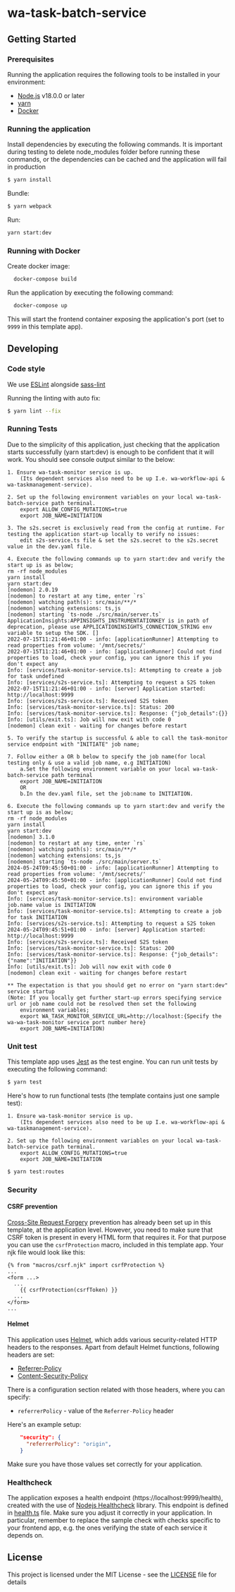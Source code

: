# wa-task-batch-service

## Getting Started

### Prerequisites

Running the application requires the following tools to be installed in your environment:

  * [Node.js](https://nodejs.org/) v18.0.0 or later
  * [yarn](https://yarnpkg.com/)
  * [Docker](https://www.docker.com)

### Running the application

Install dependencies by executing the following commands. It is important during testing to delete node_modules
folder before running these commands, or the dependencies can be cached and the application will fail in production

 ```bash
$ yarn install
 ```
Bundle:

```bash
$ yarn webpack
```

Run:

```bash
yarn start:dev
```


### Running with Docker

Create docker image:

```bash
  docker-compose build
```

Run the application by executing the following command:

```bash
  docker-compose up
```

This will start the frontend container exposing the application's port
(set to `9999` in this template app).



## Developing

### Code style

We use [ESLint](https://github.com/typescript-eslint/typescript-eslint)
alongside [sass-lint](https://github.com/sasstools/sass-lint)

Running the linting with auto fix:
```bash
$ yarn lint --fix
```

### Running Tests

Due to the simplicity of this application, just checking that the application starts successfully (yarn start:dev) is enough
to be confident that it will work. You should see console output similar to the below:

```
1. Ensure wa-task-monitor service is up.
    (Its dependent services also need to be up I.e. wa-workflow-api & wa-taskmanagement-service).

2. Set up the following environment variables on your local wa-task-batch-service path terminal.
    export ALLOW_CONFIG_MUTATIONS=true
    export JOB_NAME=INITIATION

3. The s2s.secret is exclusively read from the config at runtime. For testing the application start-up locally to verify no issues:
    edit s2s-service.ts file & set the s2s.secret to the s2s.secret value in the dev.yaml file.

4. Execute the following commands up to yarn start:dev and verify the start up is as below;
rm -rf node_modules
yarn install
yarn start:dev
[nodemon] 2.0.19
[nodemon] to restart at any time, enter `rs`
[nodemon] watching path(s): src/main/**/*
[nodemon] watching extensions: ts,js
[nodemon] starting `ts-node ./src/main/server.ts`
ApplicationInsights:APPINSIGHTS_INSTRUMENTATIONKEY is in path of deprecation, please use APPLICATIONINSIGHTS_CONNECTION_STRING env variable to setup the SDK. []
2022-07-15T11:21:46+01:00 - info: [applicationRunner] Attempting to read properties from volume: '/mnt/secrets/'
2022-07-15T11:21:46+01:00 - info: [applicationRunner] Could not find properties to load, check your config, you can ignore this if you don't expect any
Info: [services/task-monitor-service.ts]: Attempting to create a job for task undefined
Info: [services/s2s-service.ts]: Attempting to request a S2S token
2022-07-15T11:21:46+01:00 - info: [server] Application started: http://localhost:9999
Info: [services/s2s-service.ts]: Received S2S token
Info: [services/task-monitor-service.ts]: Status: 200
Info: [services/task-monitor-service.ts]: Response: {"job_details":{}}
Info: [utils/exit.ts]: Job will now exit with code 0
[nodemon] clean exit - waiting for changes before restart

5. To verify the startup is successful & able to call the task-monitor service endpoint with "INITIATE" job name;

7. Follow either a OR b below to specify the job name(for local testing only & use a valid job name, e.g INITIATION)
    a.Set the following environment variable on your local wa-task-batch-service path terminal
    export JOB_NAME=INITIATION
    OR
    b.In the dev.yaml file, set the job:name to INITIATION.

6. Execute the following commands up to yarn start:dev and verify the start up is as below;
rm -rf node_modules
yarn install
yarn start:dev
[nodemon] 3.1.0
[nodemon] to restart at any time, enter `rs`
[nodemon] watching path(s): src/main/**/*
[nodemon] watching extensions: ts,js
[nodemon] starting `ts-node ./src/main/server.ts`
2024-05-24T09:45:50+01:00 - info: [applicationRunner] Attempting to read properties from volume: '/mnt/secrets/'
2024-05-24T09:45:50+01:00 - info: [applicationRunner] Could not find properties to load, check your config, you can ignore this if you don't expect any
Info: [services/task-monitor-service.ts]: environment variable job.name value is INITIATION
Info: [services/task-monitor-service.ts]: Attempting to create a job for task INITIATION
Info: [services/s2s-service.ts]: Attempting to request a S2S token
2024-05-24T09:45:51+01:00 - info: [server] Application started: http://localhost:9999
Info: [services/s2s-service.ts]: Received S2S token
Info: [services/task-monitor-service.ts]: Status: 200
Info: [services/task-monitor-service.ts]: Response: {"job_details":{"name":"INITIATION"}}
Info: [utils/exit.ts]: Job will now exit with code 0
[nodemon] clean exit - waiting for changes before restart

** The expectation is that you should get no error on "yarn start:dev" service startup
(Note: If you locally get further start-up errors specifying service url or job name could not be resolved then set the following
    environment variables;
    export WA_TASK_MONITOR_SERVICE_URL=http://localhost:{Specify the wa-wa-task-monitor service port number here}
    export JOB_NAME=INITIATION)

```


### Unit test

This template app uses [Jest](https://jestjs.io//) as the test engine. You can run unit tests by executing
the following command:

```bash
$ yarn test
```

Here's how to run functional tests (the template contains just one sample test):

```
1. Ensure wa-task-monitor service is up.
    (Its dependent services also need to be up I.e. wa-workflow-api & wa-taskmanagement-service).

2. Set up the following environment variables on your local wa-task-batch-service path terminal.
    export ALLOW_CONFIG_MUTATIONS=true
    export JOB_NAME=INITIATION

```

```bash
$ yarn test:routes
```

### Security

#### CSRF prevention

[Cross-Site Request Forgery](https://github.com/pillarjs/understanding-csrf) prevention has already been
set up in this template, at the application level. However, you need to make sure that CSRF token
is present in every HTML form that requires it. For that purpose you can use the `csrfProtection` macro,
included in this template app. Your njk file would look like this:

```
{% from "macros/csrf.njk" import csrfProtection %}
...
<form ...>
  ...
    {{ csrfProtection(csrfToken) }}
  ...
</form>
...
```

#### Helmet

This application uses [Helmet](https://helmetjs.github.io/), which adds various security-related HTTP headers
to the responses. Apart from default Helmet functions, following headers are set:

* [Referrer-Policy](https://helmetjs.github.io/docs/referrer-policy/)
* [Content-Security-Policy](https://helmetjs.github.io/docs/csp/)

There is a configuration section related with those headers, where you can specify:
* `referrerPolicy` - value of the `Referrer-Policy` header


Here's an example setup:

```json
    "security": {
      "referrerPolicy": "origin",
    }
```

Make sure you have those values set correctly for your application.

### Healthcheck

The application exposes a health endpoint (https://localhost:9999/health), created with the use of
[Nodejs Healthcheck](https://github.com/hmcts/nodejs-healthcheck) library. This endpoint is defined
in [health.ts](src/main/routes/health.ts) file. Make sure you adjust it correctly in your application.
In particular, remember to replace the sample check with checks specific to your frontend app,
e.g. the ones verifying the state of each service it depends on.

## License

This project is licensed under the MIT License - see the [LICENSE](LICENSE) file for details

